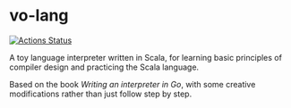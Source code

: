 # vo-lang

[![Actions Status](https://github.com/Vopaaz/vo-lang/workflows/CI/badge.svg)](https://github.com/Vopaaz/vo-lang/actions)

A toy language interpreter written in Scala,
for learning basic principles of compiler design and practicing the Scala language.

Based on the book *Writing an interpreter in Go*,
with some creative modifications rather than just follow step by step.

